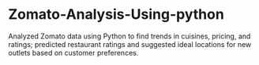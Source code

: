 # Zomato-Analysis-Using-python
Analyzed Zomato data using Python to find trends in cuisines, pricing, and ratings; predicted restaurant ratings and suggested ideal locations for new outlets based on customer preferences.
